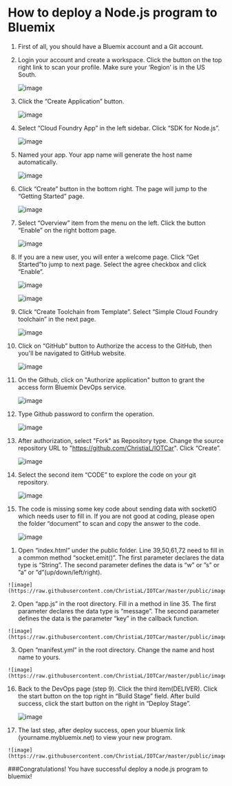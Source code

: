 How to deploy a Node.js program to Bluemix
==========================================


1.	First of all, you should have a Bluemix account and a Git account. 

2.	Login your account and create a workspace. Click the button on the top right link to scan your profile. Make sure your ‘Region’ is in the US South.

	![image](https://raw.githubusercontent.com/ChristiaL/IOTCar/master/public/images/1.png)

3.	Click the “Create Application” button. 

	![image](https://raw.githubusercontent.com/ChristiaL/IOTCar/master/public/images/2.png)

4.	Select “Cloud Foundry App” in the left sidebar.  Click “SDK for Node.js”.

	![image](https://raw.githubusercontent.com/ChristiaL/IOTCar/master/public/images/3.png)

5.	Named your app. Your app name will generate the host name automatically.

	![image](https://raw.githubusercontent.com/ChristiaL/IOTCar/master/public/images/4.png)

6.	Click “Create” button in the bottom right. The page will jump to the “Getting Started” page.  
	
	![image](https://raw.githubusercontent.com/ChristiaL/IOTCar/master/public/images/5.png)
 
7.	Select “Overview” item from the menu on the left.  Click the button “Enable” on the right bottom page.

	![image](https://raw.githubusercontent.com/ChristiaL/IOTCar/master/public/images/6.png)
	
8.	If you are a new user, you will enter a welcome page. Click “Get Started”to jump to next page. Select the agree checkbox and click “Enable”.	

	![image](https://raw.githubusercontent.com/ChristiaL/IOTCar/master/public/images/added1.png)
	
	![image](https://raw.githubusercontent.com/ChristiaL/IOTCar/master/public/images/added2.png)
	
9.	Click “Create Toolchain from Template”. Select “Simple Cloud Foundry toolchain” in the next page.

	![image](https://raw.githubusercontent.com/ChristiaL/IOTCar/master/public/images/added3.png)
	
	
10.	Click on “GitHub” button to Authorize the access to the GitHub, then you'll be navigated to GitHub website.

	![image](https://raw.githubusercontent.com/ChristiaL/IOTCar/master/public/images/added5.png)
	
11.	On the Github, click on "Authorize application" button to grant the access form Bluemix DevOps service. 

	![image](https://raw.githubusercontent.com/ChristiaL/IOTCar/master/public/images/added6.png)
	
12.	Type Github password to confirm the operation.

	![image](https://raw.githubusercontent.com/ChristiaL/IOTCar/master/public/images/added7.png)	

13.	After authorization, select "Fork" as Repository type. Change the source repository URL to "https://github.com/ChristiaL/IOTCar". Click “Create”.
	
	![image](https://raw.githubusercontent.com/ChristiaL/IOTCar/master/public/images/added9.png)

14.	Select the second item “CODE” to explore the code on your git repository.

	![image](https://raw.githubusercontent.com/ChristiaL/IOTCar/master/public/images/8.png)

15.	The code is missing some key code about sending data with socketIO which needs user to fill in. If you are not good at coding, please open the folder “document” to scan and copy the answer to the code.

	![image](https://raw.githubusercontent.com/ChristiaL/IOTCar/master/public/images/10.png)

  1)	Open “index.html” under the public folder. Line 39,50,61,72 need to fill in a common method “socket.emit()”. The first parameter declares the data type is “String”. The second parameter defines the data is “w” or ”s” or ”a” or ”d”(up/down/left/right). 
  
	![image](https://raw.githubusercontent.com/ChristiaL/IOTCar/master/public/images/11.png)

  2)	Open “app.js” in the root directory. Fill in a method in line 35. The first parameter declares the data type is “message”. The second parameter defines the data is the parameter “key” in the callback function. 
  
	![image](https://raw.githubusercontent.com/ChristiaL/IOTCar/master/public/images/12.png)
	
  3)	Open “manifest.yml” in the root directory. Change the name and host name to yours.
  
	![image](https://raw.githubusercontent.com/ChristiaL/IOTCar/master/public/images/13.png)

16.	Back to the DevOps page (step 9). Click the third item(DELIVER). Click the start button on the top right in “Build Stage” field. After build success, click the start button on the right in “Deploy Stage”.  

	![image](https://raw.githubusercontent.com/ChristiaL/IOTCar/master/public/images/14.png)

17.	 The last step, after deploy success, open your bluemix link (yourname.mybluemix.net) to view your new program. 

	![image](https://raw.githubusercontent.com/ChristiaL/IOTCar/master/public/images/15.png)

###Congratulations! You have successful deploy a node.js program to bluemix!

 



 




